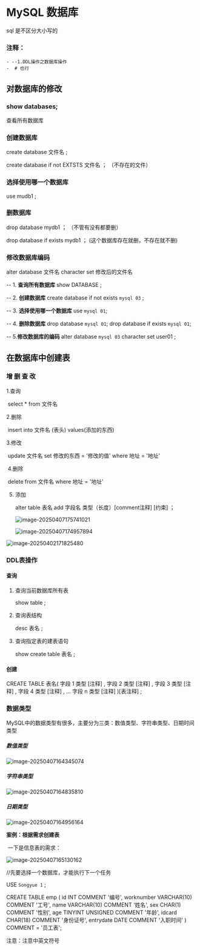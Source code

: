 # MySQL 数据库

sql 是不区分大小写的

### 注释：

 	- --1.DDL操作之数据库操作
 	-  # 也行





## 对数据库的修改

### show databases;

查看所有数据库



### 创建数据库

create database 文件名 ;

create database if not EXTSTS 文件名 ；          （不存在的文件）



### 选择使用哪一个数据库

use mudb1 ;



### 删数据库

drop database mydb1 ； （不管有没有都要删）

drop database if exists mydb1 ；   (这个数据库存在就删，不存在就不删)



### 修改数据库编码

alter database 文件名 character set 修改后的文件名





-- 1. **查询所有数据库**
show DATABASE ;

-- 2. **创建数据库**
create database if not exists `mysql 03` ;

-- 3. **选择使用哪一个数据库**
use `mysql 01`;

-- 4. **删除数据库**
drop database `mysql 01`;
drop database if exists `mysql 01`;

-- 5.**修改数据库的编码**
alter database `mysql 03` character set user01 ;









## 在数据库中创建表

### 增 删 查 改

 1.查询

​		select * from 文件名

  2.删除

​		insert into 文件名 (表头)  values(添加的东西)

   3.修改

​		update 文件名 set 修改的东西 = '修改的值'  where 地址 = '地址'

​	4.删除

​		delete from 文件名 where 地址 = '地址'

5. 添加

    alter table 表名 add 字段名 类型（长度）[comment注释] [约束] ；

   ![image-20250407175741021](C:\Users\32473\AppData\Roaming\Typora\typora-user-images\image-20250407175741021.png)

     ![image-20250407174957894](C:\Users\32473\AppData\Roaming\Typora\typora-user-images\image-20250407174957894.png)

![image-20250402171825480](C:\Users\32473\AppData\Roaming\Typora\typora-user-images\image-20250402171825480.png)







### DDL表操作

#### 查询

1. 查询当前数据库所有表

   show table ;

2. 查询表结构

   desc 表名 ;

3. 查询指定表的建表语句

   show create table 表名 ;



#### 创建

CREATE TABLE 表名(
	字段 1 类型 [注释] ,
	字段 2 类型 [注释] ,
	字段 3 类型 [注释] ,
	字段 4 类型 [注释] ,
	...
	字段 n 类型 [注释] 
)[表注释] ;



### 数据类型

MySQL中的数据类型有很多，主要分为三类：数值类型、字符串类型、日期时间类型

##### 数值类型

![image-20250407164345074](C:\Users\32473\AppData\Roaming\Typora\typora-user-images\image-20250407164345074.png)



##### 字符串类型

![image-20250407164835810](C:\Users\32473\AppData\Roaming\Typora\typora-user-images\image-20250407164835810.png)



##### 日期类型

![image-20250407164956164](C:\Users\32473\AppData\Roaming\Typora\typora-user-images\image-20250407164956164.png)





**案例：根据需求创建表**

​		一下是信息表的需求：

![image-20250407165130162](C:\Users\32473\AppData\Roaming\Typora\typora-user-images\image-20250407165130162.png)



//先要选择一个数据库，才能执行下一个任务

USE `Songyue 1` ;      

CREATE TABLE emp (
    id INT COMMENT '编号', 
    worknumber VARCHAR(10) COMMENT '工号',
    name VARCHAR(10) COMMENT '姓名',
    sex CHAR(1) COMMENT '性别',
    age TINYINT UNSIGNED COMMENT '年龄',
    idcard CHAR(18) COMMENT '身份证号',
    entrydate DATE COMMENT '入职时间'
) COMMENT = '员工表';



注意：注意中英文符号 







